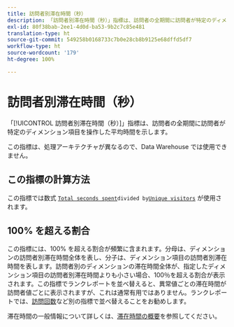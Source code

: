 ```yaml
---
title: 訪問者別滞在時間（秒）
description: 「訪問者別滞在時間（秒）」指標は、訪問者の全期間に訪問者が特定のディメンション項目を操作した平均時間を示します。
exl-id: 80f38bab-2ee1-4d0d-ba53-9b2c7c85e481
translation-type: ht
source-git-commit: 549258b0168733c7b0e28cb8b9125e68dffd5df7
workflow-type: ht
source-wordcount: '179'
ht-degree: 100%

---
```


# 訪問者別滞在時間（秒）

「[!UICONTROL 訪問者別滞在時間（秒）]」指標は、訪問者の全期間に訪問者が特定のディメンション項目を操作した平均時間を示します。

この指標は、処理アーキテクチャが異なるので、Data Warehouse では使用できません。

## この指標の計算方法

この指標では数式 [`Total seconds spent`](total-seconds-spent.md)`divided by`[`Unique visitors`](unique-visitors.md) が使用されます。

## 100% を超える割合

この指標には、100% を超える割合が頻繁に含まれます。分母は、ディメンションの訪問者別滞在時間全体を表し、分子は、ディメンション項目の訪問者別滞在時間を表します。訪問者別のディメンションの滞在時間全体が、指定したディメンション項目の訪問者別滞在時間よりも小さい場合、100％を超える割合が表示されます。この指標でランクレポートを並べ替えると、異常値ごとの滞在時間が訪問者値ごとに表示されますが、これは通常有用ではありません。ランクレポートでは、[訪問回数](visits.md)など別の指標で並べ替えることをお勧めします。

滞在時間の一般情報について詳しくは、[滞在時間の概要](time-spent.md)を参照してください。
